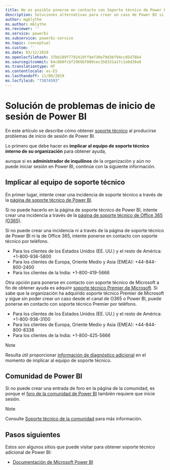 ```yaml
---
title: No es posible ponerse en contacto con Soporte técnico de Power BI
description: Soluciones alternativas para crear un caso de Power BI si un usuario no puede iniciar sesión
author: mgblythe
ms.author: mblythe
ms.reviewer: ''
ms.service: powerbi
ms.subservice: powerbi-service
ms.topic: conceptual
ms.custom: ''
ms.date: 03/12/2019
ms.openlocfilehash: 37bb189f7792410ffdef30e79d36f94cc85478b4
ms.sourcegitcommit: 64c860fcbf2969bf089cec358331a1fc1e0d39a8
ms.translationtype: HT
ms.contentlocale: es-ES
ms.lasthandoff: 11/09/2019
ms.locfileid: "73874593"
---
```

# <a name="troubleshooting-sign-in-issues-for-power-bi"></a>Solución de problemas de inicio de sesión de Power BI

En este artículo se describe cómo obtener [soporte técnico](https://powerbi.microsoft.com/support/) al producirse problemas de inicio de sesión de Power BI.

Lo primero que debe hacer es **implicar al equipo de soporte técnico interno de su organización** para obtener ayuda,

aunque si es **administrador de inquilinos** de la organización y aún no puede iniciar sesión en Power BI, continúe con la siguiente información.

## <a name="engage-the-support-team"></a>Implicar al equipo de soporte técnico

En primer lugar, intente crear una incidencia de soporte técnico a través de la [página de soporte técnico de Power BI](https://powerbi.microsoft.com/support/).

Si no puede hacerlo en la página de soporte técnico de Power BI, intente crear una incidencia a través de la [página de soporte técnico de Office 365 (O365)](https://support.office.com/home/contact).

Si no puede crear una incidencia ni a través de la página de soporte técnico de Power BI ni la de Office 365, intente ponerse en contacto con soporte técnico por teléfono.

* Para los clientes de los Estados Unidos (EE. UU.) y el resto de América: +1-800-936-5800
* Para los clientes de Europa, Oriente Medio y Asia (EMEA): +44-844-800-2400
* Para los clientes de la India: +1-800-419-5666

Otra opción para ponerse en contacto con soporte técnico de Microsoft a fin de obtener ayuda es adquirir [soporte técnico Premier de Microsoft](https://support.microsoft.com/premier). Si sabe que la organización ha adquirido soporte técnico Premier de Microsoft y sigue sin poder crear un caso desde el canal de O365 o Power BI, puede ponerse en contacto con soporte técnico Premier por teléfono.

* Para los clientes de los Estados Unidos (EE. UU.) y el resto de América: +1-800-936-3100
* Para los clientes de Europa, Oriente Medio y Asia (EMEA): +44-844-800-8338
* Para los clientes de la India: +1-800-425-5666

> [!Note]
> Resulta útil proporcionar [información de diagnóstico adicional](service-admin-capturing-additional-diagnostic-information-for-power-bi.md) en el momento de implicar al equipo de soporte técnico.

## <a name="power-bi-community"></a>Comunidad de Power BI

Si no puede crear una entrada de foro en la página de la comunidad, es porque el [foro de la comunidad de Power BI](https://community.powerbi.com/) también requiere que inicie sesión.

> [!Note]
> Consulte [Soporte técnico de la comunidad](https://community.powerbi.com/t5/Community-Support/ct-p/PBI_CommunitySupport) para más información.

## <a name="next-steps"></a>Pasos siguientes

Estos son algunos sitios que puede visitar para obtener soporte técnico adicional de Power BI:

* [Documentación de Microsoft Power BI](https://docs.microsoft.com/power-bi/)
